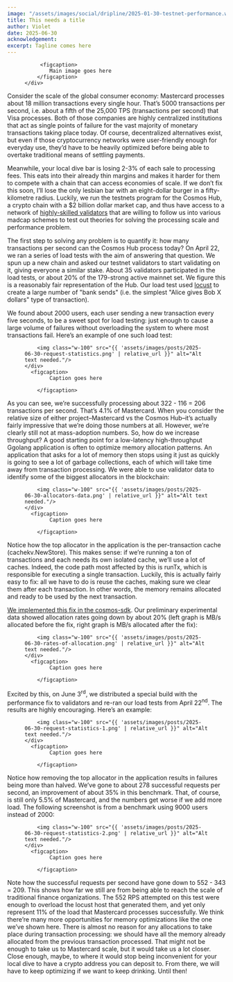 ```yaml
---
image: "/assets/images/social/dripline/2025-01-30-testnet-performance.webp"
title: This needs a title 
author: Violet
date: 2025-06-30
acknowledgement: 
excerpt: Tagline comes here
---
```


<figure class="pb4">
    <div class='flex flex-column items-center justify-center' style="width: 100%;">


         <figcaption>
            Main image goes here
        </figcaption>
    </div>
</figure>

Consider the scale of the global consumer economy: Mastercard processes about 18 million transactions every single hour. That’s 5000 transactions per second, i.e. about a fifth of the 25,000 TPS (transactions per second) that Visa processes. Both of those companies are highly centralized institutions that act as single points of failure for the vast majority of monetary transactions taking place today. Of course, decentralized alternatives exist, but even if those cryptocurrency networks were user-friendly enough for everyday use, they’d have to be heavily optimized before being able to overtake traditional means of settling payments.

Meanwhile, your local dive bar is losing 2-3% of each sale to processing fees. This eats into their already thin margins and makes it harder for them to compete with a chain that can access economies of scale. If we don’t fix this soon, I’ll lose the only lesbian bar with an eight-dollar burger in a fifty-kilometre radius. Luckily, we run the testnets program for the Cosmos Hub, a crypto chain with a $2 billion dollar market cap, and thus have access to a network of [highly-skilled validators](https://testnets.hypha.coop/) that are willing to follow us into various madcap schemes to test out theories for solving the processing scale and performance problem.

The first step to solving any problem is to quantify it: how many transactions per second can the Cosmos Hub process today? On April 22, we ran a series of load tests with the aim of answering that question. We spun up a new chain and asked our testnet validators to start validating on it, giving everyone a similar stake. About 35 validators participated in the load tests, or about 20% of the 179-strong active mainnet set. We figure this is a reasonably fair representation of the Hub. Our load test used [locust](https://locust.io/) to create a large number of "bank sends" (i.e. the simplest "Alice gives Bob X dollars" type of transaction).

We found about 2000 users, each user sending a new transaction every five seconds, to be a sweet spot for load testing: just enough to cause a large volume of failures without overloading the system to where most transactions fail. Here’s an example of one such load test:


<figure class="pb4">
    <div class='flex items-center justify-center' style="width: 100%;">

        <img class="w-100" src="{{ 'assets/images/posts/2025-06-30-request-statistics.png' | relative_url }}" alt="Alt text needed."/>
    </div>
      <figcaption>
            Caption goes here
    
        </figcaption>
</figure>

As you can see, we’re successfully processing about 322 - 116 = 206 transactions per second. That’s 4.1% of Mastercard. When you consider the relative size of either project–Mastercard vs the Cosmos Hub–it’s actually fairly impressive that we’re doing those numbers at all. However, we’re clearly still not at mass-adoption numbers. So, how do we increase throughput? A good starting point for a low-latency high-throughput Ggolang application is often to optimize memory allocation patterns. An application that asks for a lot of memory then stops using it just as quickly is going to see a lot of garbage collections, each of which will take time away from transaction processing. We were able to use validator data to identify some of the biggest allocators in the blockchain:


<figure class="pb4">
    <div class='flex items-center justify-center' style="width: 100%;">

        <img class="w-100" src="{{ 'assets/images/posts/2025-06-30-allocators-data.png' | relative_url }}" alt="Alt text needed."/>
    </div>
      <figcaption>
            Caption goes here
    
        </figcaption>
</figure>

Notice how the top allocator in the application is the per-transaction cache (cachekv.NewStore). This makes sense: if we’re running a ton of transactions and each needs its own isolated cache, we’ll use a lot of caches. Indeed, the code path most affected by this is runTx, which is responsible for executing a single transaction. Luckily, this is actually fairly easy to fix: all we have to do is reuse the caches, making sure we clear them after each transaction. In other words, the memory remains allocated and ready to be used by the next transaction.

[We implemented this fix in the cosmos-sdk](https://github.com/cosmos/cosmos-sdk/pull/24608). Our preliminary experimental data showed allocation rates going down by about 20% (left graph is MB/s allocated before the fix, right graph is MB/s allocated after the fix):


<figure class="pb4">
    <div class='flex items-center justify-center' style="width: 100%;">

        <img class="w-100" src="{{ 'assets/images/posts/2025-06-30-rates-of-allocation.png' | relative_url }}" alt="Alt text needed."/>
    </div>
      <figcaption>
            Caption goes here
    
        </figcaption>
</figure>


Excited by this, on June 3<sup>rd</sup>, we distributed a special build with the performance fix to validators and re-ran our load tests from April 22<sup>nd</sup>. The results are highly encouraging. Here’s an example:

<figure class="pb4">
    <div class='flex items-center justify-center' style="width: 100%;">

        <img class="w-100" src="{{ 'assets/images/posts/2025-06-30-request-statistics-1.png' | relative_url }}" alt="Alt text needed."/>
    </div>
      <figcaption>
            Caption goes here
    
        </figcaption>
</figure>


Notice how removing the top allocator in the application results in failures being more than halved. We’ve gone to about 278 successful requests per second, an improvement of about 35% in this benchmark. That, of course, is still only 5.5% of Mastercard, and the numbers get worse if we add more load. The following screenshot is from a benchmark using 9000 users instead of 2000:



<figure class="pb4">
    <div class='flex items-center justify-center' style="width: 100%;">

        <img class="w-100" src="{{ 'assets/images/posts/2025-06-30-request-statistics-2.png' | relative_url }}" alt="Alt text needed."/>
    </div>
      <figcaption>
            Caption goes here
    
        </figcaption>
</figure>


Note how the successful requests per second have gone down to 552 - 343 = 209. This shows how far we still are from being able to reach the scale of traditional finance organizations. The 552 RPS attempted on this test were enough to overload the locust host that generated them, and yet only represent 11% of the load that Mastercard processes successfully. We think there’re many more opportunities for memory optimizations like the one we’ve shown here. There is almost no reason for any allocations to take place during transaction processing: we should have all the memory already allocated from the previous transaction processed. That might not be enough to take us to Mastercard scale, but it would take us a lot closer. Close enough, maybe, to where it would stop being inconvenient for your local dive to have a crypto address you can deposit to. From there, we will have to keep optimizing if we want to keep drinking. Until then!


  
